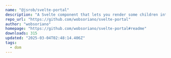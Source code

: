 ```yaml
---
name: "@jsrob/svelte-portal"
description: "A Svelte component that lets you render some children into a different part of the DOM."
repo_url: "https://github.com/wobsoriano/svelte-portal"
author: "wobsoriano"
homepage: "https://github.com/wobsoriano/svelte-portal#readme"
downloads: 315
updated: "2025-03-04T02:48:14.406Z"
tags: 
  - dom
---
```


